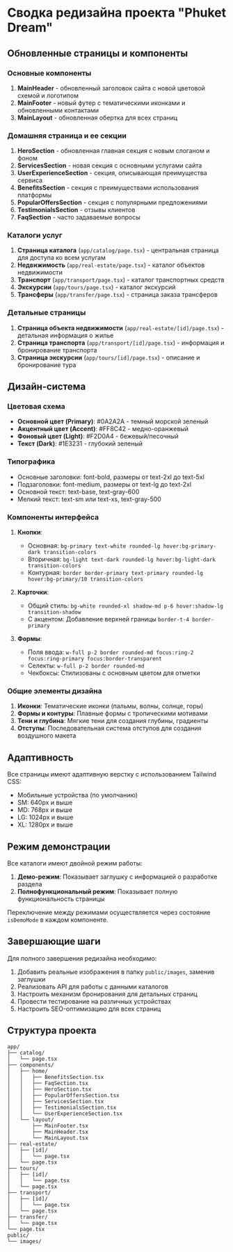 # Сводка редизайна проекта "Phuket Dream"

## Обновленные страницы и компоненты

### Основные компоненты

1. **MainHeader** - обновленный заголовок сайта с новой цветовой схемой и логотипом
2. **MainFooter** - новый футер с тематическими иконками и обновленными контактами
3. **MainLayout** - обновленная обертка для всех страниц

### Домашняя страница и ее секции

1. **HeroSection** - обновленная главная секция с новым слоганом и фоном
2. **ServicesSection** - новая секция с основными услугами сайта
3. **UserExperienceSection** - секция, описывающая преимущества сервиса
4. **BenefitsSection** - секция с преимуществами использования платформы
5. **PopularOffersSection** - секция с популярными предложениями
6. **TestimonialsSection** - отзывы клиентов
7. **FaqSection** - часто задаваемые вопросы

### Каталоги услуг

1. **Страница каталога** (`app/catalog/page.tsx`) - центральная страница для доступа ко всем услугам
2. **Недвижимость** (`app/real-estate/page.tsx`) - каталог объектов недвижимости
3. **Транспорт** (`app/transport/page.tsx`) - каталог транспортных средств
4. **Экскурсии** (`app/tours/page.tsx`) - каталог экскурсий
5. **Трансферы** (`app/transfer/page.tsx`) - страница заказа трансферов

### Детальные страницы

1. **Страница объекта недвижимости** (`app/real-estate/[id]/page.tsx`) - детальная информация о жилье
2. **Страница транспорта** (`app/transport/[id]/page.tsx`) - информация и бронирование транспорта
3. **Страница экскурсии** (`app/tours/[id]/page.tsx`) - описание и бронирование тура

## Дизайн-система

### Цветовая схема

- **Основной цвет (Primary)**: #0A2A2A - темный морской зеленый
- **Акцентный цвет (Accent)**: #FF8C42 - медно-оранжевый
- **Фоновый цвет (Light)**: #F2D0A4 - бежевый/песочный
- **Текст (Dark)**: #1E3231 - глубокий зеленый

### Типографика

- Основные заголовки: font-bold, размеры от text-2xl до text-5xl
- Подзаголовки: font-medium, размеры от text-lg до text-2xl
- Основной текст: text-base, text-gray-600
- Мелкий текст: text-sm или text-xs, text-gray-500

### Компоненты интерфейса

1. **Кнопки**:

   - Основная: `bg-primary text-white rounded-lg hover:bg-primary-dark transition-colors`
   - Вторичная: `bg-light text-dark rounded-lg hover:bg-light-dark transition-colors`
   - Контурная: `border border-primary text-primary rounded-lg hover:bg-primary/10 transition-colors`

2. **Карточки**:

   - Общий стиль: `bg-white rounded-xl shadow-md p-6 hover:shadow-lg transition-shadow`
   - С акцентом: Добавление верхней границы `border-t-4 border-primary`

3. **Формы**:
   - Поля ввода: `w-full p-2 border rounded-md focus:ring-2 focus:ring-primary focus:border-transparent`
   - Селекты: `w-full p-2 border rounded-md`
   - Чекбоксы: Стилизованы с основным цветом для отметки

### Общие элементы дизайна

1. **Иконки**: Тематические иконки (пальмы, волны, солнце, горы)
2. **Формы и контуры**: Плавные формы с тропическими мотивами
3. **Тени и глубина**: Мягкие тени для создания глубины, градиенты
4. **Отступы**: Последовательная система отступов для создания воздушного макета

## Адаптивность

Все страницы имеют адаптивную верстку с использованием Tailwind CSS:

- Мобильные устройства (по умолчанию)
- SM: 640px и выше
- MD: 768px и выше
- LG: 1024px и выше
- XL: 1280px и выше

## Режим демонстрации

Все каталоги имеют двойной режим работы:

1. **Демо-режим**: Показывает заглушку с информацией о разработке раздела
2. **Полнофункциональный режим**: Показывает полную функциональность страницы

Переключение между режимами осуществляется через состояние `isDemoMode` в каждом компоненте.

## Завершающие шаги

Для полного завершения редизайна необходимо:

1. Добавить реальные изображения в папку `public/images`, заменив заглушки
2. Реализовать API для работы с данными каталогов
3. Настроить механизм бронирования для детальных страниц
4. Провести тестирование на различных устройствах
5. Настроить SEO-оптимизацию для всех страниц

## Структура проекта

```
app/
├── catalog/
│   └── page.tsx
├── components/
│   ├── home/
│   │   ├── BenefitsSection.tsx
│   │   ├── FaqSection.tsx
│   │   ├── HeroSection.tsx
│   │   ├── PopularOffersSection.tsx
│   │   ├── ServicesSection.tsx
│   │   ├── TestimonialsSection.tsx
│   │   └── UserExperienceSection.tsx
│   └── layout/
│       ├── MainFooter.tsx
│       ├── MainHeader.tsx
│       └── MainLayout.tsx
├── real-estate/
│   ├── [id]/
│   │   └── page.tsx
│   └── page.tsx
├── tours/
│   ├── [id]/
│   │   └── page.tsx
│   └── page.tsx
├── transport/
│   ├── [id]/
│   │   └── page.tsx
│   └── page.tsx
├── transfer/
│   └── page.tsx
└── page.tsx
public/
└── images/
```
